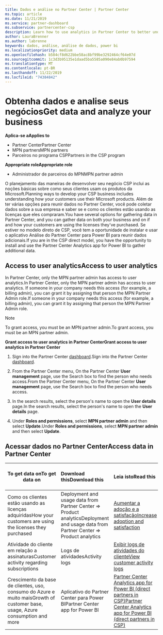 ```yaml
---
title: Dados e análise no Partner Center | Partner Center
ms.topic: article
ms.date: 11/21/2019
ms.service: partner-dashboard
ms.subservice: partnercenter-csp
description: Learn how to use analytics in Partner Center to better understand your business and how your customers are using the licenses you've purchased.
author: LauraBrenner
ms.author: labrenne
keywords: dados, análise, análise de dados, power bi
ms.localizationpriority: medium
ms.openlocfilehash: b584cf8d622bbe58ac8bf99be3292464cf64e07d
ms.sourcegitcommit: 1c3d3b95135e1daad5ba5585a090e84ab0b97594
ms.translationtype: MT
ms.contentlocale: pt-BR
ms.lasthandoff: 11/22/2019
ms.locfileid: "74384842"
---
```

# <a name="get-data-and-analyze-your-business"></a><span data-ttu-id="13f67-104">Obtenha dados e analise seus negócios</span><span class="sxs-lookup"><span data-stu-id="13f67-104">Get data and analyze your business</span></span>

<span data-ttu-id="13f67-105">**Aplica-se a**</span><span class="sxs-lookup"><span data-stu-id="13f67-105">**Applies to**</span></span>

- <span data-ttu-id="13f67-106">Partner Center</span><span class="sxs-lookup"><span data-stu-id="13f67-106">Partner Center</span></span>
- <span data-ttu-id="13f67-107">MPN partners</span><span class="sxs-lookup"><span data-stu-id="13f67-107">MPN partners</span></span>
- <span data-ttu-id="13f67-108">Parceiros no programa CSP</span><span class="sxs-lookup"><span data-stu-id="13f67-108">Partners in the CSP program</span></span>

<span data-ttu-id="13f67-109">**Appropriate role**</span><span class="sxs-lookup"><span data-stu-id="13f67-109">**Appropriate role**</span></span>

- <span data-ttu-id="13f67-110">Administrador de parceiros do MPN</span><span class="sxs-lookup"><span data-stu-id="13f67-110">MPN partner admin</span></span>

<span data-ttu-id="13f67-111">O planejamento das maneiras de desenvolver seu negócio CSP inclui as noções básicas sobre como seus clientes usam os produtos da Microsoft.</span><span class="sxs-lookup"><span data-stu-id="13f67-111">Planning ways to develop your CSP business includes understanding how your customers use their Microsoft products.</span></span> <span data-ttu-id="13f67-112">Além de ter várias opções para reunir dados no Partner Center, você pode coletar dados sobre a sua empresa e saber se e como os clientes estão usando as licenças que eles compraram.</span><span class="sxs-lookup"><span data-stu-id="13f67-112">You have several options for gathering data in Partner Center, and you can gather data on both your business and on if and how your customers are using the licenses they've purchased.</span></span> <span data-ttu-id="13f67-113">Se estiver no modelo direto de CSP, você tem a oportunidade de instalar e usar o aplicativo Análise do Partner Center para Power BI para reunir dados adicionais.</span><span class="sxs-lookup"><span data-stu-id="13f67-113">If you are in the CSP direct model, you have the opportunity to install and use the Partner Center Analytics app for Power BI to gather additional data.</span></span>

## <a name="access-to-user-analytics"></a><span data-ttu-id="13f67-114">Access to user analytics</span><span class="sxs-lookup"><span data-stu-id="13f67-114">Access to user analytics</span></span>

<span data-ttu-id="13f67-115">In Partner Center, only the MPN partner admin has access to user analytics.</span><span class="sxs-lookup"><span data-stu-id="13f67-115">In Partner Center, only the MPN partner admin has access to user analytics.</span></span> <span data-ttu-id="13f67-116">If someone in your company needs this access (for example, a billing admin), you can grant it by assigning that person the MPN Partner Admin role.</span><span class="sxs-lookup"><span data-stu-id="13f67-116">If someone in your company needs this access (for example, a billing admin), you can grant it by assigning that person the MPN Partner Admin role.</span></span>

>[!NOTE] 
><span data-ttu-id="13f67-117">To grant access, you must be an MPN partner admin.</span><span class="sxs-lookup"><span data-stu-id="13f67-117">To grant access, you must be an MPN partner admin.</span></span>

<span data-ttu-id="13f67-118">**Grant access to user analytics in Partner Center**</span><span class="sxs-lookup"><span data-stu-id="13f67-118">**Grant access to user analytics in Partner Center**</span></span> 

1. <span data-ttu-id="13f67-119">Sign into the Partner Center [dashboard](https://partner.microsoft.com/dashboard).</span><span class="sxs-lookup"><span data-stu-id="13f67-119">Sign into the Partner Center [dashboard](https://partner.microsoft.com/dashboard).</span></span>

2. <span data-ttu-id="13f67-120">From the Partner Center menu, On the Partner Center **User management** page, use the Search box to find the person who needs access.</span><span class="sxs-lookup"><span data-stu-id="13f67-120">From the Partner Center menu, On the Partner Center **User management** page, use the Search box to find the person who needs access.</span></span>
2.  <span data-ttu-id="13f67-121">In the search results, select the person's name to open the **User details** page.</span><span class="sxs-lookup"><span data-stu-id="13f67-121">In the search results, select the person's name to open the **User details** page.</span></span>
3.  <span data-ttu-id="13f67-122">Under **Roles and permissions**, select **MPN partner admin** and then select **Update**.</span><span class="sxs-lookup"><span data-stu-id="13f67-122">Under **Roles and permissions**, select **MPN partner admin** and then select **Update**.</span></span>

 
## <a name="access-data-in-partner-center"></a><span data-ttu-id="13f67-123">Acessar dados no Partner Center</span><span class="sxs-lookup"><span data-stu-id="13f67-123">Access data in Partner Center</span></span>

|<span data-ttu-id="13f67-124">**To get data on**</span><span class="sxs-lookup"><span data-stu-id="13f67-124">**To get data on**</span></span>   |<span data-ttu-id="13f67-125">**Download this**</span><span class="sxs-lookup"><span data-stu-id="13f67-125">**Download this**</span></span>   |<span data-ttu-id="13f67-126">**Leia isto**</span><span class="sxs-lookup"><span data-stu-id="13f67-126">**Read this**</span></span>   | <span data-ttu-id="13f67-127">**Aplica-se a**</span><span class="sxs-lookup"><span data-stu-id="13f67-127">**Applies to**</span></span>    |
|---------------------|:-----------------------|:---------------|:--------------|
|<span data-ttu-id="13f67-128">Como os clientes estão usando as licenças adquiridas</span><span class="sxs-lookup"><span data-stu-id="13f67-128">How your customers are using the licenses they purchased</span></span>   |<span data-ttu-id="13f67-129">Deployment and usage data from Partner Center => Product analytics</span><span class="sxs-lookup"><span data-stu-id="13f67-129">Deployment and usage data from Partner Center => Product analytics</span></span>   |[<span data-ttu-id="13f67-130">Aumentar a adoção e a satisfação</span><span class="sxs-lookup"><span data-stu-id="13f67-130">Increase adoption and satisfaction</span></span>](increasing-adoption-and-satisfaction.md)|<span data-ttu-id="13f67-131">Parceiros CSP</span><span class="sxs-lookup"><span data-stu-id="13f67-131">CSP partners</span></span>|
|<span data-ttu-id="13f67-132">Atividade do cliente em relação a assinaturas</span><span class="sxs-lookup"><span data-stu-id="13f67-132">Customer activity regarding subscriptions</span></span>   |<span data-ttu-id="13f67-133">Logs de atividades</span><span class="sxs-lookup"><span data-stu-id="13f67-133">Activity logs</span></span>   |[<span data-ttu-id="13f67-134">Exibir logs de atividades do cliente</span><span class="sxs-lookup"><span data-stu-id="13f67-134">View customer activity logs</span></span>](activity-logs.md)|<span data-ttu-id="13f67-135">Parceiros CSP</span><span class="sxs-lookup"><span data-stu-id="13f67-135">CSP partners</span></span>   |
|<span data-ttu-id="13f67-136">Crescimento da base de clientes, uso, consumo do Azure e muito mais</span><span class="sxs-lookup"><span data-stu-id="13f67-136">Growth of customer base, usage, Azure consumption and more</span></span>   |<span data-ttu-id="13f67-137">Aplicativo do Partner Center para Power BI</span><span class="sxs-lookup"><span data-stu-id="13f67-137">Partner Center app for Power BI</span></span>   |[<span data-ttu-id="13f67-138">Partner Center Analytics app for Power BI (direct partners in CSP)</span><span class="sxs-lookup"><span data-stu-id="13f67-138">Partner Center Analytics app for Power BI (direct partners in CSP)</span></span>](power-bi-app-for-direct-partners.md)|<span data-ttu-id="13f67-139">Parceiros diretos CSP</span><span class="sxs-lookup"><span data-stu-id="13f67-139">CSP direct partners</span></span>|






